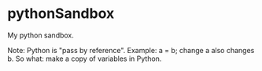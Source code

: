# pythonSandbox
My python sandbox. 

Note: Python is "pass by reference".
Example: a = b; change a also changes b.
So what: make a copy of variables in Python.
